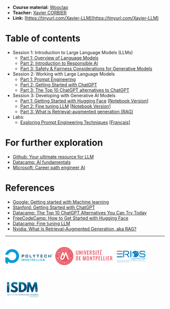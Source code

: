 


* **Course material:** [Wooclap](https://app.wooclap.com/YMSNKO) 
* **Teacher:** [Xavier CORBIER](https://xaviercorbier.fr/?lang=en)
* **Link:** [https://tinyurl.com/Xavier-LLM](https://tinyurl.com/Xavier-LLM)

# Table of contents
- Session 1: Introduction to Large Language Models (LLMs) 
  - [Part 1: Overview of Language Models ](./sessions/S1-P1.md)
  - [Part 2: Introduction to Responsible AI ](./sessions/S1-P2.md)
  - [Part 3: Safety & Fairness Considerations for Generative Models ](./sessions/S1-P3.md)
- Session 2: Working with Large Language Models 
  - [Part 1: Prompt Engineering](./sessions/S2-P1.md)
  - [Part 2: Getting Started with ChatGPT](./sessions/S2-P2.md)
  - [Part 3: The Top 10 ChatGPT alternatives to ChatGPT](./sessions/S2-P3.md)
- Session 3: Developing with Generative AI Models  
  - [Part 1: Getting Started with Hugging Face](./sessions/S3-P1.md)  [[Notebook Version](https://colab.research.google.com/drive/1uGP4fY0YGokoBkX_5DiyS4gTTlZQNcGw?usp=sharing)]
  - [Part 2: Fine tuning LLM](./sessions/S3-P2.md) [[Notebook Version](https://colab.research.google.com/drive/1_s5BeyYQhxr6P_FKPEkPyeXvhEn1LPNc?usp=sharing)]
  - [Part 3: What is Retrieval-augmented generation (RAG)](./sessions/S3-P3.md)
- Labs:
  - [Exploring Prompt Engineering Techniques](./sessions/TP1-1.md) [[Français](./sessions/TP1-1-vf.md)]

# For further exploration
- [Github: Your ultimate resource for LLM](https://github.com/ghimiresunil/LLM-PowerHouse-A-Curated-Guide-for-Large-Language-Models-with-Custom-Training-and-Inferencing)
- [Datacamp: AI fundamentals](https://app.datacamp.com/learn/skill-tracks/ai-fundamentals)
- [Microsoft: Career path engineer AI](https://learn.microsoft.com/fr-fr/training/career-paths/ai-engineer)

# References
- [Google: Getting started with Machine learning](https://developers.google.com/machine-learning/resources?hl=en)
- [Stanford: Getting Started with ChatGPT](https://uit.stanford.edu/service/techtraining/class/getting-started-chatgpt)
- [Datacamp: The Top 10 ChatGPT Alternatives You Can Try Today](https://www.datacamp.com/blog/10-chatgpt-alternatives)
- [FreeCodeCamp: How to Get Started with Hugging Face](https://www.freecodecamp.org/news/get-started-with-hugging-face/)
- [Datacamp: Fine tuning LLM](https://www.datacamp.com/tutorial/fine-tuning-large-language-models)
- [Nvidia: What Is Retrieval-Augmented Generation, aka RAG?](https://blogs.nvidia.com/blog/what-is-retrieval-augmented-generation/)
<hr>
<p align="left">
  <img src="ressources/polytech.jpg" alt="Polytech" style="height:100px;"/>
    <img src="ressources/um.png" alt="Polytech" style="height:100px;"/>
  <img src="ressources/erios.png" alt="ERIOS" style="height:100px;"/>
  <img src="ressources/isdm.png" alt="ISDM" style="height:100px;"/>
</p>
